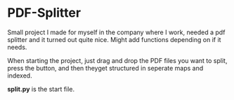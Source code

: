 # PDF-Splitter
Small project I made for myself in the company where I work, needed a pdf splitter and it turned out quite nice. Might add functions depending on if it needs.


When starting the project, just drag and drop the PDF files you want to split, press the button, and then theyget structured in seperate maps and indexed.

**split.py** is the start file.
